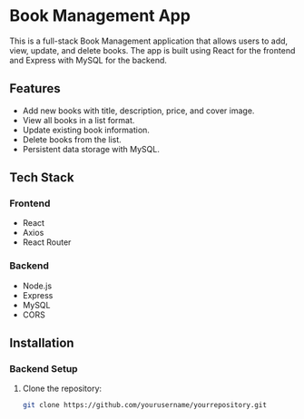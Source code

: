 # Book Management App

This is a full-stack Book Management application that allows users to add, view, update, and delete books. The app is built using React for the frontend and Express with MySQL for the backend.

## Features

- Add new books with title, description, price, and cover image.
- View all books in a list format.
- Update existing book information.
- Delete books from the list.
- Persistent data storage with MySQL.

## Tech Stack

### Frontend
- React
- Axios
- React Router

### Backend
- Node.js
- Express
- MySQL
- CORS

## Installation

### Backend Setup

1. Clone the repository:

   ```bash
   git clone https://github.com/yourusername/yourrepository.git

